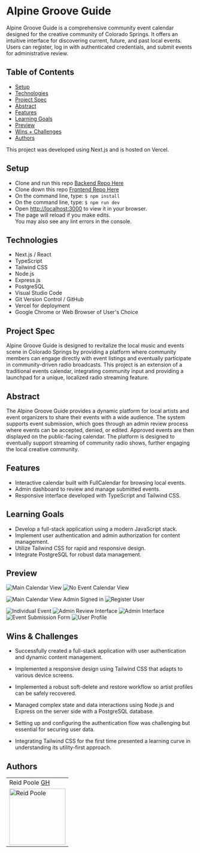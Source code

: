 # Alpine Groove Guide

Alpine Groove Guide is a comprehensive community event calendar designed for the creative community of Colorado Springs. It offers an intuitive interface for discovering current, future, and past local events. Users can register, log in with authenticated credentials, and submit events for administrative review.

## Table of Contents
  - [Setup](#setup)
  - [Technologies](#technologies)
  - [Project Spec](#project-spec)
  - [Abstract](#abstract)
  - [Features](#features)
  - [Learning Goals](#learning-goals)
  - [Preview](#preview)
  - [Wins + Challenges](#wins-and-challenges)
  - [Authors](#Authors)

This project was developed using Next.js and is hosted on Vercel.

## Setup

- Clone and run this repo [Backend Repo Here](https://github.com/rpoole444/cosLivewire-BE)
- Clone down this repo [Frontend Repo Here](https://github.com/rpoole444/cos-livewire-fe)
- On the command line, type: `$ npm install`
- On the command line, type: `$ npm run dev`
- Open [http://localhost:3000](http://localhost:3000) to view it in your browser.
- The page will reload if you make edits.\
You may also see any lint errors in the console.

## Technologies
  - Next.js / React
  - TypeScript
  - Tailwind CSS
  - Node.js
  - Express.js
  - PostgreSQL
  - Visual Studio Code
  - Git Version Control / GitHub
  - Vercel for deployment
  - Google Chrome or Web Browser of User's Choice

## Project Spec

Alpine Groove Guide is designed to revitalize the local music and events scene in Colorado Springs by providing a platform where community members can engage directly with event listings and eventually participate in community-driven radio broadcasts. This project is an extension of a traditional events calendar, integrating community input and providing a launchpad for a unique, localized radio streaming feature.

## Abstract 

The Alpine Groove Guide provides a dynamic platform for local artists and event organizers to share their events with a wide audience. The system supports event submission, which goes through an admin review process where events can be accepted, denied, or edited. Approved events are then displayed on the public-facing calendar. The platform is designed to eventually support streaming of community radio shows, further engaging the local creative community.

## Features

- Interactive calendar built with FullCalendar for browsing local events.
- Admin dashboard to review and manage submitted events.
- Responsive interface developed with TypeScript and Tailwind CSS.

## Learning Goals

- Develop a full-stack application using a modern JavaScript stack.
- Implement user authentication and admin authorization for content management.
- Utilize Tailwind CSS for rapid and responsive design.
- Integrate PostgreSQL for robust data management.

## Preview 

![Main Calendar View](https://github.com/rpoole444/cos-livewire-fe/assets/111818942/caab5067-b64c-40ed-a681-d1f1b13f80a6)
![No Event Calendar View](https://github.com/rpoole444/cos-livewire-fe/assets/111818942/a003b87a-0928-4668-8a36-891e6a6910ba)

![Main Calendar View Admin Signed in](https://github.com/rpoole444/cos-livewire-fe/assets/111818942/131de6b9-a0dd-446a-9bc8-eb7eceef9ec4)
![Register User](https://github.com/rpoole444/cos-livewire-fe/assets/111818942/a86b0298-3f0e-426a-b1a8-ab1a8c64da6f)

![Individual Event](https://github.com/rpoole444/cos-livewire-fe/assets/111818942/1860b651-19d8-44e0-b0fd-205effac4671)
![Admin Review Interface](https://github.com/rpoole444/cos-livewire-fe/assets/111818942/d4a1cd0e-14a9-46a8-84cf-346b1e70844f)
![Admin Interface](https://github.com/rpoole444/cos-livewire-fe/assets/111818942/47cb7f08-2739-41a0-9fcf-cf1118be5c97)
![Event Submission Form](https://github.com/rpoole444/cos-livewire-fe/assets/111818942/ae85e37e-1071-40ad-95d3-069f90c08357)
![User Profile](https://github.com/rpoole444/cos-livewire-fe/assets/111818942/04d9d4e7-dd3e-40f8-85ff-697344d2cea2)

## Wins & Challenges

- Successfully created a full-stack application with user authentication and dynamic content management.
- Implemented a responsive design using Tailwind CSS that adapts to various device screens.
- Implemented a robust soft-delete and restore workflow so artist profiles can be safely recovered.
- Managed complex state and data interactions using Node.js and Express on the server side with a PostgreSQL database.

- Setting up and configuring the authentication flow was challenging but essential for securing user data.
- Integrating Tailwind CSS for the first time presented a learning curve in understanding its utility-first approach.

## Authors

<table>
    <tr>
      <td> Reid Poole <a href="https://github.com/rpoole444">GH</a></td>
    </tr>
<td><img src="https://github.com/rpoole444/cos-livewire-fe/assets/111818942/018c44e7-bdce-4cde-9573-005d65721152" alt="Reid Poole"
 width="150" height="auto" /></td>
</table>

